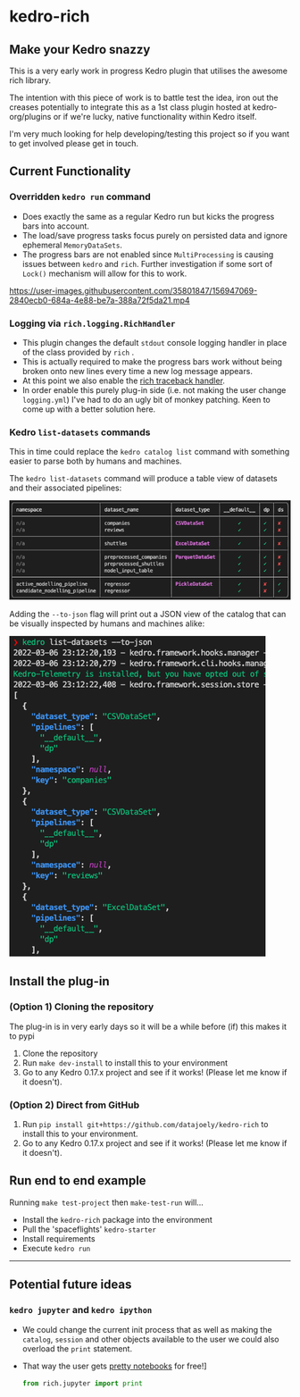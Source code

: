 # kedro-rich

## Make your Kedro snazzy

This is a very early work in progress Kedro plugin that utilises the awesome rich library.



The intention with this piece of work is to battle test the idea, iron out the creases potentially to integrate this as a 1st class plugin hosted at kedro-org/plugins or if we're lucky, native functionality within Kedro itself.

I'm very much looking for help developing/testing this project so if you want to get involved please get in touch.

## Current Functionality

### Overridden `kedro run` command

- Does exactly the same as a regular Kedro run but kicks the progress bars into account.
- The load/save progress tasks focus purely on persisted data and ignore ephemeral `MemoryDataSets`.
- The progress bars are not enabled since `MultiProcessing` is causing issues between `kedro` and `rich`. Further investigation if some sort of `Lock()` mechanism will allow for this to work.


https://user-images.githubusercontent.com/35801847/156947069-2840ecb0-684a-4e88-be7a-388a72f5da21.mp4


### Logging via `rich.logging.RichHandler`

- This plugin changes the default `stdout` console logging handler in place of the class provided by `rich` .
- This is actually required to make the progress bars work without being broken onto new lines every time a new log message appears.
- At this point we also enable the [rich traceback handler](https://rich.readthedocs.io/en/stable/traceback.html).
- In order enable this purely plug-in side (i.e. not making the user change `logging.yml`) I've had to do an ugly bit of monkey patching. Keen to come up with a better solution here.

### Kedro `list-datasets` commands

This in time could replace the `kedro catalog list` command with something easier to parse both by humans and machines.

The `kedro list-datasets` command will produce a table view of datasets and their associated pipelines:

![list of datasets](static/list-datasets.png)

Adding the `--to-json` flag will print out a JSON view of the catalog that can be visually inspected by humans and machines alike:

![list of datasets](static/list-datasets-json.png)

## Install the plug-in

### (Option 1) Cloning the repository

The plug-in is in very early days so it will be a while before (if) this makes it to pypi

1. Clone the repository
2. Run `make dev-install` to install this to your environment
3. Go to any Kedro 0.17.x project and see if it works! (Please let me know if it doesn't).

### (Option 2) Direct from GitHub

1. Run `pip install git+https://github.com/datajoely/kedro-rich` to install this to your environment.
2. Go to any Kedro 0.17.x project and see if it works! (Please let me know if it doesn't).

## Run end to end example

Running `make test-project` then `make-test-run` will...

- Install the `kedro-rich` package into the environment
- Pull the 'spaceflights' `kedro-starter`
- Install requirements
- Execute `kedro run`

---------------------

## Potential future ideas

### `kedro jupyter` and  `kedro ipython`

- We could change the current init process that as well as making the `catalog`, `session` and other objects available to the user we could also overload the `print` statement.
- That way the user gets [pretty notebooks](https://www.willmcgugan.com/blog/tech/post/rich-adds-support-for-jupyter-notebooks/) for free!]

    ```python
    from rich.jupyter import print
    ```
